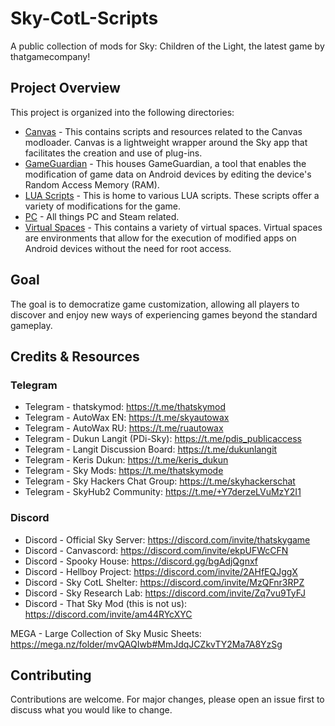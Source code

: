  # Sky-CotL-Scripts

A public collection of mods for Sky: Children of the Light, the latest game by thatgamecompany!

## Project Overview
This project is organized into the following directories:
- [Canvas](./Canvas/) - This contains scripts and resources related to the Canvas modloader. Canvas is a lightweight wrapper around the Sky app that facilitates the creation and use of plug-ins.
- [GameGuardian](./GameGuardian/) - This houses GameGuardian, a tool that enables the modification of game data on Android devices by editing the device's Random Access Memory (RAM).
- [LUA Scripts](./LUA%20Scripts/) - This is home to various LUA scripts. These scripts offer a variety of modifications for the game.
- [PC](./PC/) - All things PC and Steam related.
- [Virtual Spaces](./Virtual%20Spaces/) - This contains a variety of virtual spaces. Virtual spaces are environments that allow for the execution of modified apps on Android devices without the need for root access.

## Goal
The goal is to democratize game customization, allowing all players to discover and enjoy new ways of experiencing games beyond the standard gameplay.

## Credits & Resources
### Telegram
- Telegram - thatskymod: https://t.me/thatskymod
- Telegram - AutoWax EN: https://t.me/skyautowax
- Telegram - AutoWax RU: https://t.me/ruautowax
- Telegram - Dukun Langit (PDi-Sky): https://t.me/pdis_publicaccess
- Telegram - Langit Discussion Board: https://t.me/dukunlangit
- Telegram - Keris Dukun: https://t.me/keris_dukun
- Telegram - Sky Mods: https://t.me/thatskymode
- Telegram - Sky Hackers Chat Group: https://t.me/skyhackerschat
- Telegram - SkyHub2 Community: https://t.me/+Y7derzeLVuMzY2I1

### Discord
- Discord - Official Sky Server: https://discord.com/invite/thatskygame
- Discord - Canvascord: https://discord.com/invite/ekpUFWcCFN
- Discord - Spooky House: https://discord.gg/bgAdjQgnxf
- Discord - Hellboy Project: https://discord.com/invite/2AHfEQJggX
- Discord - Sky CotL Shelter: https://discord.com/invite/MzQFnr3RPZ
- Discord - Sky Research Lab: https://discord.com/invite/Zq7vu9TyFJ
- Discord - That Sky Mod  (this is not us): https://discord.com/invite/am44RYcXYC

MEGA - Large Collection of Sky Music Sheets: https://mega.nz/folder/mvQAQIwb#MmJdqJCZkvTY2Ma7A8YzSg  

## Contributing
Contributions are welcome. For major changes, please open an issue first to discuss what you would like to change.
